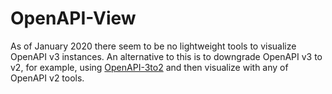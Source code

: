 OpenAPI-View
============

As of January 2020 there seem to be no lightweight tools to visualize OpenAPI v3 instances.
An alternative to this is to downgrade OpenAPI v3 to v2, for example, using [OpenAPI-3to2](https://github.com/merkys/OpenAPI-3to2) and then visualize with any of OpenAPI v2 tools.
